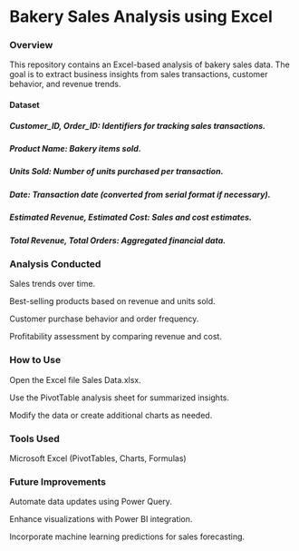 # Bakery Sales Analysis using Excel

### Overview

This repository contains an Excel-based analysis of bakery sales data. The goal is to extract business insights from sales transactions, customer behavior, and revenue trends.

#### Dataset

##### Customer_ID, Order_ID: Identifiers for tracking sales transactions.

##### Product Name: Bakery items sold.

##### Units Sold: Number of units purchased per transaction.

##### Date: Transaction date (converted from serial format if necessary).

##### Estimated Revenue, Estimated Cost: Sales and cost estimates.

##### Total Revenue, Total Orders: Aggregated financial data.

### Analysis Conducted

Sales trends over time.

Best-selling products based on revenue and units sold.

Customer purchase behavior and order frequency.

Profitability assessment by comparing revenue and cost.

### How to Use

Open the Excel file Sales Data.xlsx.

Use the PivotTable analysis sheet for summarized insights.

Modify the data or create additional charts as needed.

### Tools Used

Microsoft Excel (PivotTables, Charts, Formulas)

### Future Improvements

Automate data updates using Power Query.

Enhance visualizations with Power BI integration.

Incorporate machine learning predictions for sales forecasting.
